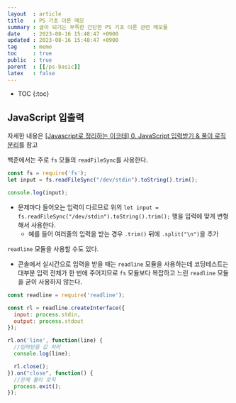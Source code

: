 ```yaml
---
layout  : article
title   : PS 기초 이론 메모
summary : 글이 되기는 부족한 간단한 PS 기초 이론 관련 메모들
date    : 2023-08-16 15:48:47 +0900
updated : 2023-08-16 15:48:47 +0900
tag     : memo
toc     : true
public  : true
parent  : [[/ps-basic]] 
latex   : false
---
```

* TOC
{:toc}

## JavaScript 입출력

자세한 내용은 [[Javascript로 정리하는 이코테] 0. JavaScript 입력받기 & 풀이 로직 분리](https://gyyeom.tistory.com/109)를 참고

백준에서는 주로 `fs` 모듈의 `readFileSync`를 사용한다.

```js
const fs = require('fs');
let input = fs.readFileSync("/dev/stdin").toString().trim();

console.log(input);
```

* 문제마다 들어오는 입력이 다르므로 위의 `let input = fs.readFileSync("/dev/stdin").toString().trim();` 행을 입력에 맞게 변형해서 사용한다.
    * 예를 들어 여러줄의 입력을 받는 경우 `.trim()` 뒤에 `.split("\n")`을 추가

`readline` 모듈을 사용할 수도 있다.

* 콘솔에서 실시간으로 입력을 받을 때는 `readline` 모듈을 사용하는데 코딩테스트는 대부분 입력 전체가 한 번에 주어지므로 `fs` 모듈보다 복잡하고 느린 `readline` 모듈을 굳이 사용하지 않는다.

```js
const readline = require('readline');

const rl = readline.createInterface({
  input: process.stdin,
  output: process.stdout
});

rl.on('line', function(line) {
  //입력받을 값 처리
  console.log(line);

  rl.close();
}).on("close", function() {
  //문제 풀이 로직
  process.exit();
});
```
